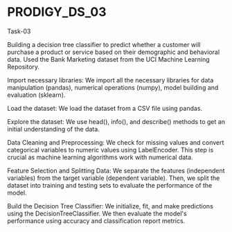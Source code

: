 # PRODIGY_DS_03
Task-03

Building a decision tree classifier to predict whether a customer will purchase a product or service based on their demographic and behavioral data. Used  the Bank Marketing dataset from the UCI Machine Learning Repository.






Import necessary libraries: We import all the necessary libraries for data manipulation (pandas), numerical operations (numpy), model building and evaluation (sklearn).

Load the dataset: We load the dataset from a CSV file using pandas.

Explore the dataset: We use head(), info(), and describe() methods to get an initial understanding of the data.

Data Cleaning and Preprocessing: We check for missing values and convert categorical variables to numeric values using LabelEncoder. This step is crucial as machine learning algorithms work with numerical data.

Feature Selection and Splitting Data: We separate the features (independent variables) from the target variable (dependent variable). Then, we split the dataset into training and testing sets to evaluate the performance of the model.

Build the Decision Tree Classifier: We initialize, fit, and make predictions using the DecisionTreeClassifier. We then evaluate the model's performance using accuracy and classification report metrics.
